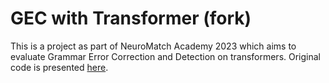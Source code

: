 # GEC with Transformer (fork)

This is a project as part of NeuroMatch Academy 2023 which aims to evaluate Grammar Error Correction
and Detection on transformers. Original code is presented [here](https://www.kaggle.com/datasets/dariocioni/c4200m).
